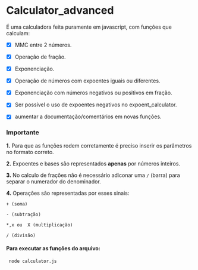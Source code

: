 # Calculator_advanced


<p>É uma calculadora feita puramente em javascript, com funções que calculam:  <p>

- [x] MMC entre 2 números.
- [x] Operação de fração.
- [x] Exponenciação.
- [x] Operação de números com expoentes iguais ou diferentes.
- [x] Exponenciação com números negativos ou positivos em fração.
- [x] Ser possível o uso de expoentes negativos no expoent_calculator.
- [x] aumentar a documentação/comentários em novas funções.


### **Importante**

**1.** Para que as funções rodem corretamente é preciso inserir os parâmetros no formato correto.

**2.** Expoentes e bases são representados **apenas** por números inteiros.

**3.** No calculo de frações não é necessário adiconar uma ``/`` (barra) para separar o numerador do denominador.

**4.** Operações são representadas por esses sinais: 

``` + (soma) ```

``` - (subtração) ```

``` *,x ou  X (multiplicação) ```

``` / (divisão) ```


#### Para executar as funções do arquivo:
``` 
 node calculator.js
```